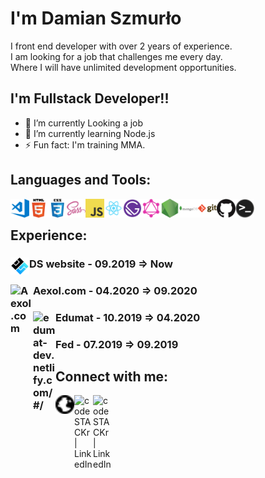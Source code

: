 # I'm Damian Szmurło 

 I front end developer with over 2 years of experience.<br/>  I am looking for a job that challenges me every day. <br/>  Where I will have unlimited development opportunities.

## I'm Fullstack Developer!!

- 🔭 I’m currently Looking a job
- 🌱 I’m currently learning Node.js
- ⚡ Fun fact: I'm training MMA.

## Languages and Tools:

<img align="left" alt="Visual Studio Code" width="30px" src="https://raw.githubusercontent.com/github/explore/80688e429a7d4ef2fca1e82350fe8e3517d3494d/topics/visual-studio-code/visual-studio-code.png" />
<img align="left" alt="HTML5" width="30px" src="https://raw.githubusercontent.com/github/explore/80688e429a7d4ef2fca1e82350fe8e3517d3494d/topics/html/html.png" />
<img align="left" alt="CSS3" width="30px" src="https://raw.githubusercontent.com/github/explore/80688e429a7d4ef2fca1e82350fe8e3517d3494d/topics/css/css.png" />
<img align="left" alt="Sass" width="30px" src="https://raw.githubusercontent.com/github/explore/80688e429a7d4ef2fca1e82350fe8e3517d3494d/topics/sass/sass.png" />
<img align="left" alt="JavaScript" width="30px" src="https://raw.githubusercontent.com/github/explore/80688e429a7d4ef2fca1e82350fe8e3517d3494d/topics/javascript/javascript.png" />
<img align="left" alt="React" width="30px" src="https://raw.githubusercontent.com/github/explore/80688e429a7d4ef2fca1e82350fe8e3517d3494d/topics/react/react.png" />
<img align="left" alt="Gatsby" width="30px" src="https://raw.githubusercontent.com/github/explore/e94815998e4e0713912fed477a1f346ec04c3da2/topics/gatsby/gatsby.png" />
<img align="left" alt="GraphQL" width="30px" src="https://raw.githubusercontent.com/github/explore/80688e429a7d4ef2fca1e82350fe8e3517d3494d/topics/graphql/graphql.png" />
<img align="left" alt="Node.js" width="30px" src="https://raw.githubusercontent.com/github/explore/80688e429a7d4ef2fca1e82350fe8e3517d3494d/topics/nodejs/nodejs.png" />
<img align="left" alt="MongoDB" width="30px" src="https://raw.githubusercontent.com/github/explore/80688e429a7d4ef2fca1e82350fe8e3517d3494d/topics/mongodb/mongodb.png" />
<img align="left" alt="Git" width="30px" src="https://raw.githubusercontent.com/github/explore/80688e429a7d4ef2fca1e82350fe8e3517d3494d/topics/git/git.png" />
<img align="left" alt="GitHub" width="30px" src="https://raw.githubusercontent.com/github/explore/78df643247d429f6cc873026c0622819ad797942/topics/github/github.png" />
<img align="left" alt="Terminal" width="30px" src="https://raw.githubusercontent.com/github/explore/80688e429a7d4ef2fca1e82350fe8e3517d3494d/topics/terminal/terminal.png" />

<br/>

## Experience:



### [<img align="left" alt="dswebiste.com" width="30px" src="https://raw.githubusercontent.com/ZTKpro/ZTKpro/main/Mask%20Group%201.png" />][website] DS website - 09.2019 => Now 

### [<img align="left" alt="Aexol.com" width="36px" src="https://media-exp1.licdn.com/dms/image/C4D0BAQHVEukGhQxfWw/company-logo_200_200/0?e=1614211200&v=beta&t=ZCT7ehImfrKgnGw8QRUiEf8BN5Vl1O8NwGIwmPSiDoE" />][aexol] Aexol.com - 04.2020 => 09.2020

### [<img align="left" alt="edumat-dev.netlify.com/#/" width="36px" src="https://media-exp1.licdn.com/dms/image/C560BAQEp_ksqosMO-Q/company-logo_200_200/0?e=1614211200&v=beta&t=smbL4LfQuggCi4NmqPWFsAN-nk7W8KowM7ztY5Tj6_g" />][edumat] Edumat - 10.2019 => 04.2020 

###  Fed - 07.2019 => 09.2019 

## Connect with me:

[<img align="left" alt="codeSTACKr.com" width="30px" src="https://raw.githubusercontent.com/iconic/open-iconic/master/svg/globe.svg" />][website]
[<img align="left" alt="codeSTACKr | LinkedIn" width="30px" src="https://cdn.jsdelivr.net/npm/simple-icons@v3/icons/linkedin.svg" />][linkedin]
[<img align="left" alt="codeSTACKr | LinkedIn" width="30px" src="https://simpleicons.org/icons/facebook.svg" />][facebook]

<br />





[website]: http://www.dswebsite.pl
[linkedin]: https://www.linkedin.com/in/dszmurlo/
[facebook]: https://www.facebook.com/profile.php?id=100007840545965

[edumat]: edumat-dev.netlify.com/#/
[aexol]: Aexol.com


<!--
**ZTKpro/ZTKpro** is a ✨ _special_ ✨ repository because its `README.md` (this file) appears on your GitHub profile.

